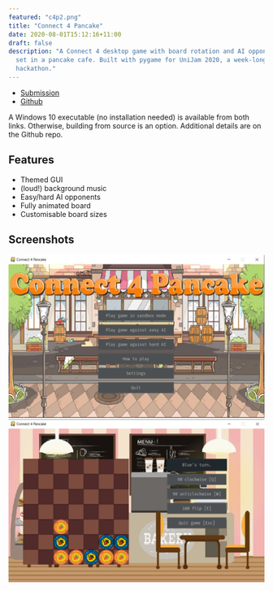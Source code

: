 ```yaml
---
featured: "c4p2.png"
title: "Connect 4 Pancake"
date: 2020-08-01T15:12:16+11:00
draft: false
description: "A Connect 4 desktop game with board rotation and AI opponents,
  set in a pancake cafe. Built with pygame for UniJam 2020, a week-long
  hackathon."
---
```


- [Submission](https://jhan1.itch.io/connect-4-pancake)
- [Github](https://github.com/jonjau/connect-4-pancake)

A Windows 10 executable (no installation needed) is available from both
links. Otherwise, building from source is an option. Additional details are
on the Github repo.

## Features

- Themed GUI
- (loud!) background music
- Easy/hard AI opponents
- Fully animated board
- Customisable board sizes

## Screenshots

![c4p1](c4p1.png)
![c4p2](c4p2.png)
